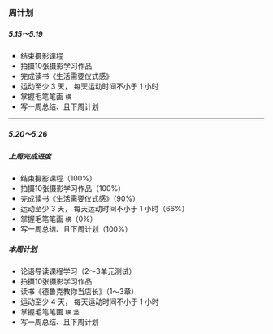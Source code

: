 ### 周计划

##### 5.15～5.19
* 结束摄影课程
* 拍摄10张摄影学习作品
* 完成读书《生活需要仪式感》
* 运动至少 3 天， 每天运动时间不小于 1 小时
* 掌握毛笔笔画 `横`
* 写一周总结、且下周计划

----------

##### 5.20～5.26

##### 上周完成进度
* 结束摄影课程（100%）
* 拍摄10张摄影学习作品（100%）
* 完成读书《生活需要仪式感》（90%）
* 运动至少 3 天， 每天运动时间不小于 1 小时（66%）
* 掌握毛笔笔画 `横`（0%）
* 写一周总结、且下周计划（100%）

##### 本周计划
* 论语导读课程学习（2～3单元测试）
* 拍摄10张摄影学习作品
* 读书《德鲁克教你当店长》（1～3章）
* 运动至少 4 天， 每天运动时间不小于 1 小时
* 掌握毛笔笔画 `横` `竖`
* 写一周总结、且下周计划
